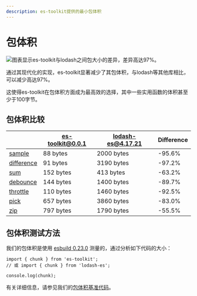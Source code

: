 ```yaml
---
description: es-toolkit提供的最小包体积
---
```


# 包体积

![图表显示es-toolkit与lodash之间包大小的差异，差异高达97%。](/assets/bundle-size.png)

通过其现代化的实现，es-toolkit显著减少了其包体积，与lodash等其他库相比，可以减少高达97%。

这使得es-toolkit在包体积方面成为最高效的选择，其中一些实用函数的体积甚至少于100字节。

## 包体积比较

|                                            | es-toolkit@0.0.1 | lodash-es@4.17.21 | Difference |
| ------------------------------------------ | ---------------- | ----------------- | ---------- |
| [sample](./reference/array/sample)         | 88 bytes         | 2000 bytes        | -95.6%     |
| [difference](./reference/array/difference) | 91 bytes         | 3190 bytes        | -97.2%     |
| [sum](./reference/math/sum)                | 152 bytes        | 413 bytes         | -63.2%     |
| [debounce](./reference/function/debounce)  | 144 bytes        | 1400 bytes        | -89.7%     |
| [throttle](./reference/function/throttle)  | 110 bytes        | 1460 bytes        | -92.5%     |
| [pick](./reference/object/pick)            | 657 bytes        | 3860 bytes        | -83.0%     |
| [zip](./reference/array/zip)               | 797 bytes        | 1790 bytes        | -55.5%     |

## 包体积测试方法

我们的包体积是使用 [esbuild 0.23.0](https://esbuild.github.io) 测量的，通过分析如下代码的大小：

```tsx
import { chunk } from 'es-toolkit'; 
// 或 import { chunk } from 'lodash-es';

console.log(chunk);
```

有关详细信息，请参见我们的[包体积基准代码](https://github.com/toss/es-toolkit/tree/main/benchmarks/bundle-size)。